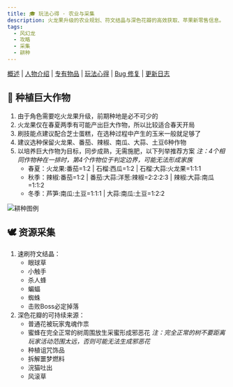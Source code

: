 ```yaml
---
title: 🎓️ 玩法心得 · 农业与采集
description: 火龙果升级的农业规划、符文结晶与深色花瓣的高效获取、苹果新零售信息。
tags:
  - 风幻龙
  - 攻略
  - 采集
  - 耕种
---
```


[概述](./index.md) | [人物介绍](./character.md) | [专有物品](./inventory.md) | [玩法心得](./tips.md) | [Bug 修复](./patches.md) | [更新日志](./changelog.md)

## 🌱 种植巨大作物

1. 由于角色需要吃火龙果升级，前期种地是必不可少的
2. 火龙果仅在春夏两季有可能产出巨大作物，所以比较适合春天开局
3. 刷技能点建议配合芝士蛋糕，在选种过程中产生的玉米一般就足够了
4. 建议选种保留火龙果、番茄、辣椒、南瓜、大蒜、土豆6种作物
5. 以培养巨大作物为目标，同步成熟，无需施肥，以下列举推荐方案
  *注：4个相同作物种在一排时，第4个作物位于判定边界，可能无法形成家族*
    - 春夏：火龙果:番茄=1:2 | 石榴:西瓜=1:2 | 石榴:大蒜:火龙果=1:1:1
    - 秋季：辣椒:番茄=1:2 | 番茄:大蒜:洋葱:辣椒=2:2:2:3 | 辣椒:大蒜:南瓜=1:1:2
    - 冬季：芦笋:南瓜:土豆=1:1:1 | 大蒜:南瓜:土豆=1:2:2

![耕种图例](./images/farming.png)

## 🕊️ 资源采集

1. 速刷符文结晶：
    - 眼球草
    - 小触手
    - 杀人蜂
    - 蝙蝠
    - 蜘蛛
    - 击败Boss必定掉落
2. 深色花瓣的可持续来源：
    - 普通花被玩家鬼魂作祟
    - 蜜蜂在完全正常的树周围放生采蜜形成邪恶花
      *注：完全正常的树不要距离玩家活动范围太远，否则可能无法生成邪恶花*
    - 种植诅咒饰品
    - 拆解噩梦燃料
    - 浣猫吐出
    - 风滚草

